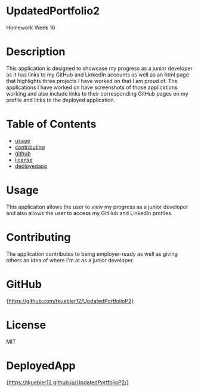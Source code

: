 # UpdatedPortfolio2
Homework Week 16

# Description

This application is designed to showcase my progress as a junior developer as it has links to my GitHub and LinkedIn accounts as well as an html page that highlights three projects I have worked on that I am proud of. The applications I have worked on have screenshots of those applications working and also include links to their corresponding GitHub pages on my profile and links to the deployed application.

# Table of Contents

* [usage](#usage)
* [contributing](#contributing)
* [github](#github)
* [license](#license)
* [deployedapp](#deployedapp)

# Usage

This applicaiton allows the user to view my progress as a junior developer and also allows the user to access my GitHub and LinkedIn profiles.

# Contributing

The application contributes to being employer-ready as well as giving others an idea of where I'm at as a junior developer.

# GitHub

{https://github.com/tkuebler12/UpdatedPortfolioP2}

# License

MIT

# DeployedApp

{https://tkuebler12.github.io/UpdatedPortfolioP2/}